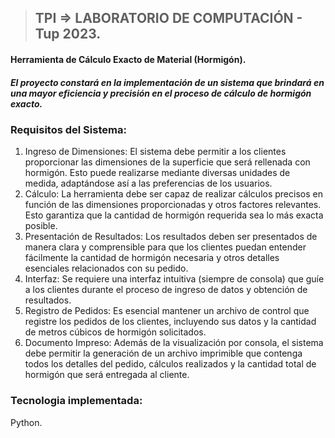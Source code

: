 > ## TPI => LABORATORIO DE COMPUTACIÓN - Tup 2023.

#### Herramienta de Cálculo Exacto de Material (Hormigón).

##### El proyecto constará en la implementación de un sistema que brindará en una mayor eficiencia y precisión en el proceso de cálculo de hormigón exacto.

### Requisitos del Sistema:

1. Ingreso de Dimensiones: El sistema debe permitir a los clientes proporcionar las dimensiones de la superficie que será rellenada con hormigón. Esto puede realizarse mediante diversas unidades de medida, adaptándose así a las preferencias de los usuarios.
2. Cálculo: La herramienta debe ser capaz de realizar cálculos precisos en función de las dimensiones proporcionadas y otros factores relevantes. Esto garantiza que la cantidad de hormigón requerida sea lo más exacta posible.
3. Presentación de Resultados: Los resultados deben ser presentados de manera clara y comprensible para que los clientes puedan entender fácilmente la cantidad de hormigón necesaria y otros detalles esenciales relacionados con su pedido.
4. Interfaz: Se requiere una interfaz intuitiva (siempre de consola) que guíe a los clientes durante el proceso de ingreso de datos y obtención de resultados.
5. Registro de Pedidos: Es esencial mantener un archivo de control que registre los pedidos de los clientes, incluyendo sus datos y la cantidad de metros cúbicos de hormigón solicitados.
6. Documento Impreso: Además de la visualización por consola, el sistema debe permitir la generación de un archivo imprimible que contenga todos los detalles del pedido, cálculos realizados y la cantidad total de hormigón que será entregada al cliente.

### Tecnologia implementada:

Python.
